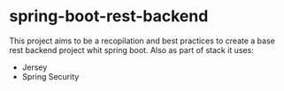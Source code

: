 <h1>spring-boot-rest-backend</h1>
<p>
This project aims to be a recopilation and best practices to create a base rest backend project whit spring boot.
Also as part of stack it uses: 
<ul>
  <li>Jersey</li>
  <li>Spring Security</li>
</ul>
</p>
